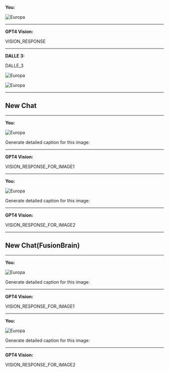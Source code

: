 **You:**

![Europa](/1163107021269241918-dalle3-0.jpg)

------------------

**GPT4 Vision:**

VISION_RESPONSE

------------------

**DALLE 3:**

DALLE_3


![Europa](/1163107021269241918-dalle3-1.png)

![Europa](/1163107021269241918-dalle3-2.png)

------------------

## New Chat

------------------

**You:**

![Europa](/1163107021269241918-dalle3-2.png)

Generate detailed caption for this image:

------------------

**GPT4 Vision:**

VISION_RESPONSE_FOR_IMAGE1

------------------

**You:**

![Europa](/1163107021269241918-dalle3-1.png)

Generate detailed caption for this image:

------------------

**GPT4 Vision:**

VISION_RESPONSE_FOR_IMAGE2

------------------

## New Chat(FusionBrain)

------------------

**You:**

![Europa](/1163107021269241918-FusionBrain-1.png)

Generate detailed caption for this image:

------------------

**GPT4 Vision:**

VISION_RESPONSE_FOR_IMAGE1

------------------

**You:**

![Europa](/1163107021269241918-FusionBrain-2.png)

Generate detailed caption for this image:

------------------

**GPT4 Vision:**

VISION_RESPONSE_FOR_IMAGE2